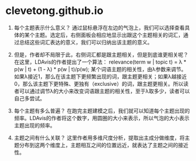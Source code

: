 # clevetong.github.io
1. 每个主题表示什么意义？
通过鼠标悬浮在左边的气泡上，我们可以选择查看具体的某个主题。选定后，右侧面板会相应地显示出跟这个主题相关的词汇，通过总结这些词汇表达的意义，我们可以归纳出该主题的意义。

2. 但是，作者却不局限于此，右侧词汇都是跟主题相关，但是到底谁更相关呢？
在这里，LDAvis的作者提出了一个算法：
relevance(term w | topic t) = λ * p(w | t) + (1 - λ) * p(w | t)/p(w);
某个词语主题的相关性，由λ参数来调节。如果λ接近1，那么在该主题下更频繁出现的词，跟主题更相关；如果λ越接近0，那么该主题下更特殊、更独有（exclusive）的词，跟主题更相关。所以读者可以通过调节λ的大小来改变词语跟主题的相关性，至于λ取多少，读者可以自己多尝试。

3. 每个主题有多么普遍？ 
在跑完主题建模之后，我们就可以知道每个主题出现的频率。LDAvis的作者将这个数字，用圆圈的大小来表示，所以气泡的大小表示主题出现的频率。

4. 主题之间有什么关联？ 
这里作者用多维尺度分析，提取出主成分做维度，将主题分布到这两个维度上，主题相互之间的位置远近，就表达了主题之间的接近性。
